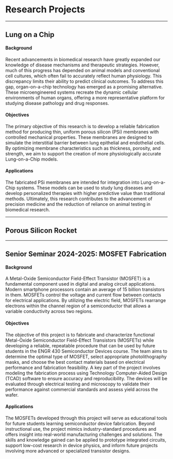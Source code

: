 # Research Projects

---

## Lung on a Chip

#### Background 

Recent advancements in biomedical research have greatly expanded our knowledge of disease mechanisms and therapeutic strategies. However, much of this progress has depended on animal models and conventional cell cultures, which often fail to accurately reflect human physiology. This discrepancy limits their ability to predict clinical outcomes. To address this gap, organ-on-a-chip technology has emerged as a promising alternative. These microengineered systems recreate the dynamic cellular environments of human organs, offering a more representative platform for studying disease pathology and drug responses.

#### Objectives 

The primary objective of this research is to develop a reliable fabrication method for producing thin, uniform porous silicon (PSi) membranes with controlled mechanical properties. These membranes are designed to simulate the interstitial barrier between lung epithelial and endothelial cells. By optimizing membrane characteristics such as thickness, porosity, and strength, we aim to support the creation of more physiologically accurate Lung-on-a-Chip models.

#### Applications 

The fabricated PSi membranes are intended for integration into Lung-on-a-Chip systems. These models can be used to study lung diseases and develop personalized therapies with higher predictive value than traditional methods. Ultimately, this research contributes to the advancement of precision medicine and the reduction of reliance on animal testing in biomedical research.

---

## Porous Silicon Rocket

---

## Senior Seminar 2024-2025: MOSFET Fabrication

#### Background

A Metal-Oxide Semiconductor Field-Effect Transistor (MOSFET) is a fundamental component used in digital and analog circuit applications. Modern smartphone processors contain an average of 15 billion transistors in them. MOSFETs control the voltage and current flow between contacts for electrical applications. By utilizing the electric field, MOSFETs rearrange electrons within the channel region of a semiconductor that allows a variable conductivity across two regions.

#### Objectives

The objective of this project is to fabricate and characterize functional Metal-Oxide Semiconductor Field-Effect Transistors (MOSFETs) while developing a reliable, repeatable procedure that can be used by future students in the ENGR 430 Semiconductor Devices course. The team aims to determine the optimal type of MOSFET, select appropriate photolithography masks, and choose the best contact materials based on electrical performance and fabrication feasibility. A key part of the project involves modeling the fabrication process using Technology Computer-Aided Design (TCAD) software to ensure accuracy and reproducibility. The devices will be evaluated through electrical testing and microscopy to validate their performance against commercial standards and assess yield across the wafer.

#### Applications 

The MOSFETs developed through this project will serve as educational tools for future students learning semiconductor device fabrication. Beyond instructional use, the project mimics industry-standard procedures and offers insight into real-world manufacturing challenges and solutions. The skills and knowledge gained can be applied to prototype integrated circuits, support low-cost research in device physics, and inform future projects involving more advanced or specialized transistor designs.
